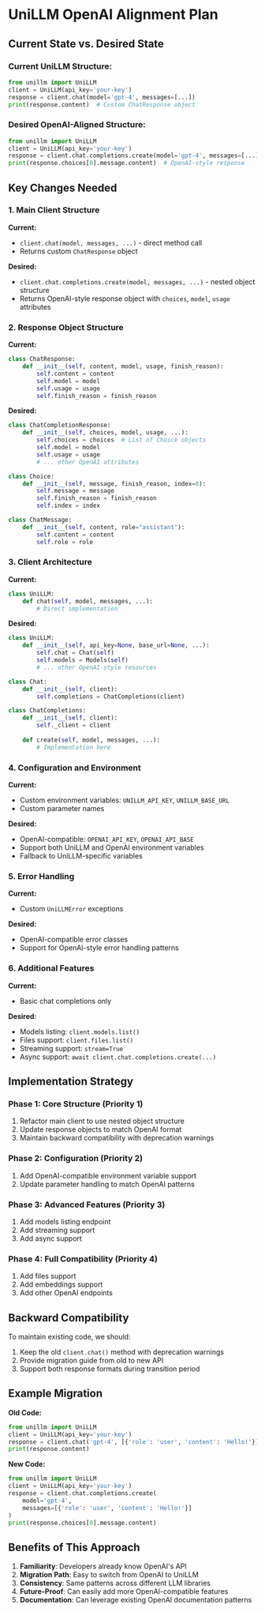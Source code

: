 # UniLLM OpenAI Alignment Plan

## Current State vs. Desired State

### Current UniLLM Structure:
```python
from unillm import UniLLM
client = UniLLM(api_key='your-key')
response = client.chat(model='gpt-4', messages=[...])
print(response.content)  # Custom ChatResponse object
```

### Desired OpenAI-Aligned Structure:
```python
from unillm import UniLLM
client = UniLLM(api_key='your-key')
response = client.chat.completions.create(model='gpt-4', messages=[...])
print(response.choices[0].message.content)  # OpenAI-style response
```

## Key Changes Needed

### 1. Main Client Structure
**Current:**
- `client.chat(model, messages, ...)` - direct method call
- Returns custom `ChatResponse` object

**Desired:**
- `client.chat.completions.create(model, messages, ...)` - nested object structure
- Returns OpenAI-style response object with `choices`, `model`, `usage` attributes

### 2. Response Object Structure
**Current:**
```python
class ChatResponse:
    def __init__(self, content, model, usage, finish_reason):
        self.content = content
        self.model = model
        self.usage = usage
        self.finish_reason = finish_reason
```

**Desired:**
```python
class ChatCompletionResponse:
    def __init__(self, choices, model, usage, ...):
        self.choices = choices  # List of Choice objects
        self.model = model
        self.usage = usage
        # ... other OpenAI attributes

class Choice:
    def __init__(self, message, finish_reason, index=0):
        self.message = message
        self.finish_reason = finish_reason
        self.index = index

class ChatMessage:
    def __init__(self, content, role="assistant"):
        self.content = content
        self.role = role
```

### 3. Client Architecture
**Current:**
```python
class UniLLM:
    def chat(self, model, messages, ...):
        # Direct implementation
```

**Desired:**
```python
class UniLLM:
    def __init__(self, api_key=None, base_url=None, ...):
        self.chat = Chat(self)
        self.models = Models(self)
        # ... other OpenAI-style resources

class Chat:
    def __init__(self, client):
        self.completions = ChatCompletions(client)

class ChatCompletions:
    def __init__(self, client):
        self._client = client
    
    def create(self, model, messages, ...):
        # Implementation here
```

### 4. Configuration and Environment
**Current:**
- Custom environment variables: `UNILLM_API_KEY`, `UNILLM_BASE_URL`
- Custom parameter names

**Desired:**
- OpenAI-compatible: `OPENAI_API_KEY`, `OPENAI_API_BASE`
- Support both UniLLM and OpenAI environment variables
- Fallback to UniLLM-specific variables

### 5. Error Handling
**Current:**
- Custom `UniLLMError` exceptions

**Desired:**
- OpenAI-compatible error classes
- Support for OpenAI-style error handling patterns

### 6. Additional Features
**Current:**
- Basic chat completions only

**Desired:**
- Models listing: `client.models.list()`
- Files support: `client.files.list()`
- Streaming support: `stream=True`
- Async support: `await client.chat.completions.create(...)`

## Implementation Strategy

### Phase 1: Core Structure (Priority 1)
1. Refactor main client to use nested object structure
2. Update response objects to match OpenAI format
3. Maintain backward compatibility with deprecation warnings

### Phase 2: Configuration (Priority 2)
1. Add OpenAI-compatible environment variable support
2. Update parameter handling to match OpenAI patterns

### Phase 3: Advanced Features (Priority 3)
1. Add models listing endpoint
2. Add streaming support
3. Add async support

### Phase 4: Full Compatibility (Priority 4)
1. Add files support
2. Add embeddings support
3. Add other OpenAI endpoints

## Backward Compatibility

To maintain existing code, we should:
1. Keep the old `client.chat()` method with deprecation warnings
2. Provide migration guide from old to new API
3. Support both response formats during transition period

## Example Migration

**Old Code:**
```python
from unillm import UniLLM
client = UniLLM(api_key='your-key')
response = client.chat('gpt-4', [{'role': 'user', 'content': 'Hello!'}])
print(response.content)
```

**New Code:**
```python
from unillm import UniLLM
client = UniLLM(api_key='your-key')
response = client.chat.completions.create(
    model='gpt-4', 
    messages=[{'role': 'user', 'content': 'Hello!'}]
)
print(response.choices[0].message.content)
```

## Benefits of This Approach

1. **Familiarity**: Developers already know OpenAI's API
2. **Migration Path**: Easy to switch from OpenAI to UniLLM
3. **Consistency**: Same patterns across different LLM libraries
4. **Future-Proof**: Can easily add more OpenAI-compatible features
5. **Documentation**: Can leverage existing OpenAI documentation patterns 
